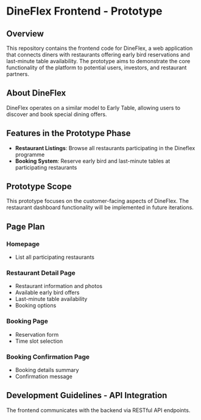 # DineFlex Frontend - Prototype

## Overview

This repository contains the frontend code for DineFlex, a web application that connects diners with restaurants offering early bird reservations and last-minute table availability. The prototype aims to demonstrate the core functionality of the platform to potential users, investors, and restaurant partners.

## About DineFlex

DineFlex operates on a similar model to Early Table, allowing users to discover and book special dining offers.

## Features in the Prototype Phase

- **Restaurant Listings**: Browse all restaurants participating in the Dineflex programme
- **Booking System**: Reserve early bird and last-minute tables at participating restaurants

## Prototype Scope

This prototype focuses on the customer-facing aspects of DineFlex. The restaurant dashboard functionality will be implemented in future iterations.

## Page Plan

### Homepage

- List all participating restaurants

### Restaurant Detail Page

- Restaurant information and photos
- Available early bird offers
- Last-minute table availability
- Booking options

### Booking Page

- Reservation form
- Time slot selection

### Booking Confirmation Page

- Booking details summary
- Confirmation message

## Development Guidelines - API Integration

The frontend communicates with the backend via RESTful API endpoints.
